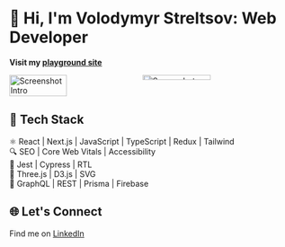 # 👋 Hi, I'm Volodymyr Streltsov: Web Developer

**Visit my [playground site](https://volodymyrstreltsov.github.io)**

<div style="display: flex; justify-content: space-between; position: relative;">
  <img src="https://github.com/user-attachments/assets/5a7674e9-1af9-4de3-8c99-cffba0f31a3c" alt="Screenshot Intro" style="width: 45%;">
  <img src="https://github.com/user-attachments/assets/4b69bf10-4c2c-4053-8db8-5edbb8d50039" alt="Screenshot Cosmos" style="width: 49%; position: absolute; top: 0; right: 20px;">
</div>

## 🔧 Tech Stack
⚛️ React | Next.js | JavaScript | TypeScript | Redux | Tailwind \
🔍 SEO | Core Web Vitals | Accessibility \
🧪 Jest | Cypress | RTL \
🎨 Three.js | D3.js | SVG \
🔄 GraphQL | REST | Prisma | Firebase 

## 🌐 Let's Connect
Find me on [LinkedIn](https://www.linkedin.com/in/streltsov-vladimir/)
